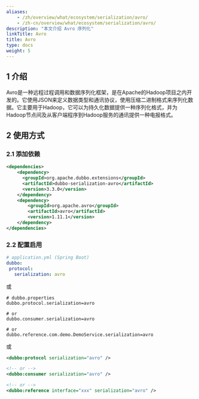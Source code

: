 ```yaml
---
aliases:
    - /zh/overview/what/ecosystem/serialization/avro/
    - /zh-cn/overview/what/ecosystem/serialization/avro/
description: "本文介绍 Avro 序列化"
linkTitle: Avro
title: Avro
type: docs
weight: 5
---
```




## 1 介绍

Avro是一种远程过程调用和数据序列化框架，是在Apache的Hadoop项目之内开发的。它使用JSON来定义数据类型和通讯协议，使用压缩二进制格式来序列化数据。它主要用于Hadoop，它可以为持久化数据提供一种序列化格式，并为Hadoop节点间及从客户端程序到Hadoop服务的通讯提供一种电报格式。


## 2 使用方式

### 2.1 添加依赖

```xml
<dependencies>
    <dependency>
      <groupId>org.apache.dubbo.extensions</groupId>
      <artifactId>dubbo-serialization-avro</artifactId>
      <version>3.3.0</version>
    </dependency>
    <dependency>
        <groupId>org.apache.avro</groupId>
        <artifactId>avro</artifactId>
        <version>1.11.1</version>
    </dependency>
</dependencies>
```

### 2.2 配置启用


```yaml
# application.yml (Spring Boot)
dubbo:
 protocol:
   serialization: avro
```
或
```properties
# dubbo.properties
dubbo.protocol.serialization=avro

# or
dubbo.consumer.serialization=avro

# or
dubbo.reference.com.demo.DemoService.serialization=avro
```
或
```xml
<dubbo:protocol serialization="avro" />

<!-- or -->
<dubbo:consumer serialization="avro" />

<!-- or -->
<dubbo:reference interface="xxx" serialization="avro" />
